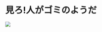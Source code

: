# 見ろ!人がゴミのようだ
![](https://p.sda1.dev/18/946f6152459639453cd0b19c9c6071a4/5BB145169E93AF43BE19798CD015E4D8.gif)
